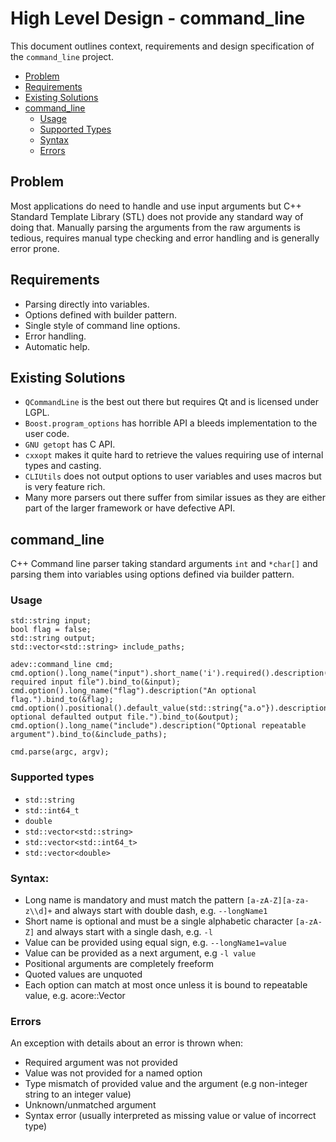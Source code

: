 # High Level Design - command_line

This document outlines context, requirements and design specification of the `command_line` project.

-   [Problem](#problem)
-   [Requirements](#requirements)
-   [Existing Solutions](#existing-solutions)
-   [command_line](#commandline)
    -   [Usage](#usage)
    -   [Supported Types](#supported-types)
    -   [Syntax](#syntax)
    -   [Errors](#errors)

## Problem

Most applications do need to handle and use input arguments but C++ Standard Template Library (STL) does not provide any standard way of doing that. Manually parsing the arguments from the raw arguments is tedious, requires manual type checking and error handling and is generally error prone.

## Requirements

-   Parsing directly into variables.
-   Options defined with builder pattern.
-   Single style of command line options.
-   Error handling.
-   Automatic help.

## Existing Solutions

-   `QCommandLine` is the best out there but requires Qt and is licensed under LGPL.
-   `Boost.program_options` has horrible API a bleeds implementation to the user code.
-   `GNU getopt` has C API.
-   `cxxopt` makes it quite hard to retrieve the values requiring use of internal types and casting.
-   `CLIUtils` does not output options to user variables and uses macros but is very feature rich.
-   Many more parsers out there suffer from similar issues as they are either part of the larger framework or have defective API.

## command_line

C++ Command line parser taking standard arguments `int` and `*char[]` and parsing them into variables using options defined via builder pattern.

### Usage

```
std::string input;
bool flag = false;
std::string output;
std::vector<std::string> include_paths;

adev::command_line cmd;
cmd.option().long_name("input").short_name('i').required().description("The required input file").bind_to(&input);
cmd.option().long_name("flag").description("An optional flag.").bind_to(&flag);
cmd.option().positional().default_value(std::string{"a.o"}).description("An optional defaulted output file.").bind_to(&output);
cmd.option().long_name("include").description("Optional repeatable argument").bind_to(&include_paths);

cmd.parse(argc, argv);
```

### Supported types

-   `std::string`
-   `std::int64_t`
-   `double`
-   `std::vector<std::string>`
-   `std::vector<std::int64_t>`
-   `std::vector<double>`

### Syntax:

-   Long name is mandatory and must match the pattern `[a-zA-Z][a-za-z\\d]+` and always start with double dash, e.g. `--longName1`
-   Short name is optional and must be a single alphabetic character `[a-zA-Z]` and always start with a single dash, e.g. `-l`
-   Value can be provided using equal sign, e.g. `--longName1=value`
-   Value can be provided as a next argument, e.g `-l value`
-   Positional arguments are completely freeform
-   Quoted values are unquoted
-   Each option can match at most once unless it is bound to repeatable value, e.g. acore::Vector

### Errors

An exception with details about an error is thrown when:

-   Required argument was not provided
-   Value was not provided for a named option
-   Type mismatch of provided value and the argument (e.g non-integer string to an integer value)
-   Unknown/unmatched argument
-   Syntax error (usually interpreted as missing value or value of incorrect type)
